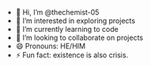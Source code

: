 - 👋 Hi, I’m @thechemist-05
- 👀 I’m interested in exploring projects
- 🌱 I’m currently learning to code
- 💞️ I’m looking to collaborate on projects
- 😄 Pronouns: HE/HIM
- ⚡ Fun fact: existence is also crisis.

<!---
thechemist-05/thechemist-05 is a ✨ special ✨ repository because its `README.md` (this file) appears on your GitHub profile.
You can click the Preview link to take a look at your changes.
--->
